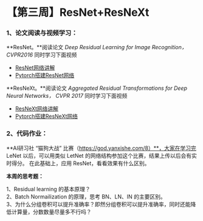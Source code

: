 # 【第三周】ResNet+ResNeXt

### 1、**论文阅读与视频学习：**

**ResNet。**阅读论文 _Deep Residual Learning for Image Recognition，CVPR2016_     同时学习下面视频

* [ResNet网络讲解](https://www.bilibili.com/video/BV1T7411T7wa)
* [Pytorch搭建ResNet网络](https://www.bilibili.com/video/BV14E411H7Uw)&#x20;

**ResNeXt。**阅读论文 _Aggregated Residual Transformations for Deep Neural Networks， CVPR 2017_   同时学习下面视频

* [ResNeXt网络讲解](https://www.bilibili.com/video/BV1Ap4y1p71v/)
* [Pytorch搭建ResNeXt网络](https://www.bilibili.com/video/BV1rX4y1N7tE)

### **2、代码作业：**

**AI研习社 “猫狗大战” 比赛（https://god.yanxishe.com/8）**，大家在学习完 LeNet 以后，可以用类似 LetNet 的网络结构参加这个比赛，结果上传以后会有实时得分。 在此基础上，应用 ResNet，看看效果有什么区别。

**本周的思考题：**

1、Residual learning 的基本原理？\
2、Batch Normailization 的原理，思考 BN、LN、IN 的主要区别。\
3、为什么分组卷积可以提升准确率？即然分组卷积可以提升准确率，同时还能降低计算量，分数数量尽量多不行吗？
